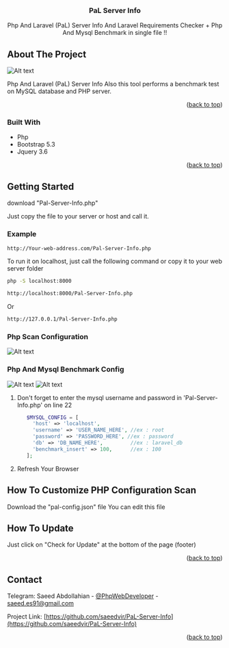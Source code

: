 <!-- Improved compatibility of back to top link: See: https://github.com/othneildrew/Best-README-Template/pull/73 -->
<a name="readme-top"></a>

<!-- PROJECT LOGO -->
<br />
<div align="center">
  
<h3 align="center">PaL Server Info</h3>

  <p align="center">
    Php And Laravel (PaL) Server Info And Laravel Requirements Checker + Php And Mysql Benchmark in single file !!
  </p>
</div>

<!-- ABOUT THE PROJECT -->
## About The Project

![Alt text](https://raw.githubusercontent.com/saeedvir/PaL-Server-Info/main/image-1.png)


Php And Laravel (PaL) Server Info
Also this tool performs a benchmark test on MySQL database and PHP server.

<p align="right">(<a href="#readme-top">back to top</a>)</p>



### Built With

* Php
* Bootstrap 5.3
* Jquery 3.6

<p align="right">(<a href="#readme-top">back to top</a>)</p>



<!-- GETTING STARTED -->
## Getting Started

download "Pal-Server-Info.php"

Just copy the file to your server or host and call it.

### Example

  ```sh
  http://Your-web-address.com/Pal-Server-Info.php
  ```

To run it on localhost, just call the following command or copy it to your web server folder

  ```sh
  php -S localhost:8000

  http://localhost:8000/Pal-Server-Info.php
  ```
Or
  ```sh
  http://127.0.0.1/Pal-Server-Info.php
  ```

### Php Scan Configuration

![Alt text](https://raw.githubusercontent.com/saeedvir/PaL-Server-Info/main/image-4.png)

### Php And Mysql Benchmark Config

![Alt text](https://raw.githubusercontent.com/saeedvir/PaL-Server-Info/main/image-2.png)
![Alt text](https://raw.githubusercontent.com/saeedvir/PaL-Server-Info/main/image-3.png)

1. Don't forget to enter the mysql username and password in 'Pal-Server-Info.php' on line 22
   ```php
      $MYSQL_CONFIG = [
        'host' => 'localhost',
        'username' => 'USER_NAME_HERE', //ex : root
        'password' => 'PASSWORD_HERE', //ex : password
        'db' => 'DB_NAME_HERE',         //ex : laravel_db
        'benchmark_insert' => 100,      //ex : 100
      ];
   ```
2. Refresh Your Browser

## How To Customize PHP Configuration Scan
Download the "pal-config.json" file
You can edit this file

## How To Update
Just click on "Check for Update" at the bottom of the page (footer)

<p align="right">(<a href="#readme-top">back to top</a>)</p>

<!-- CONTACT -->
## Contact

Telegram:
Saeed Abdollahian - [@PhpWebDeveloper]([https://t.me/PhpWebDeveloper](https://t.me/PhpWebDeveloper)) - saeed.es91@gmail.com

Project Link: [https://github.com/saeedvir/PaL-Server-Info](https://github.com/saeedvir/PaL-Server-Info)

<p align="right">(<a href="#readme-top">back to top</a>)</p>
